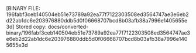 [BINARY FILE: 196fabf3ceb140504eb51e73789a92ea77f7122303508ed3564747ae3e6eb2d22ab1dc6e203976880ddb5d0f06668707bcd8b03afb38a7996e1405655e3d]
Stored copy: docs/converted-binary/196fabf3ceb140504eb51e73789a92ea77f7122303508ed3564747ae3e6eb2d22ab1dc6e203976880ddb5d0f06668707bcd8b03afb38a7996e1405655e3d
